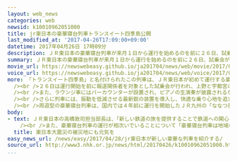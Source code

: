 ```yaml
---
layout: web_news
categories: web
newsid: k10010962051000
title: jr東日本の豪華寝台列車トランスイート四季島公開
last_modified_at: '2017-04-26T17:09:00+09:00'
datetime: 2017年04月26日 17時09分
description: ＪＲ東日本の豪華寝台列車が来月１日から運行を始めるのを前に２６日、試乗会が行われ、実際の運行の様子が初めて公開されました。
summary: ＪＲ東日本の豪華寝台列車が来月１日から運行を始めるのを前に２６日、試乗会が行われ、実際の運行の様子が初めて公開されました。
movie_url: https://newswebeasy.github.io/ja201704/news/web/movie/2017/04/28/k10010962051000.mp4
voice_url: https://newswebeasy.github.io/ja201704/news/web/voice/2017/04/28/k10010962051000.mp3
more: 「トランスイート四季島」と名付けられたこの列車は、ＪＲ東日本が初めて運行する豪華寝台列車で、東京・上野を出発して東北や北海道などをめぐる周遊ツアーを専門に、来月１日から運行を始めます。<br
  /><br />２６日は運行開始を前に報道関係者を対象とした試乗会が行われ、上野と宇都宮の間の運行が公開されました。１０両編成の列車の先頭と最後尾は、天井まで窓が広がる展望車になっていて、乗客はゆったりとソファーに座って沿線の景色を眺めることができます。<br
  /><br />また、ラウンジ車にはバーカウンターが設置され、ピアノの生演奏が披露されるなか、オリジナルのカクテルが提供されます。<br /><br />２階建ての最高級の客室は、１階が寝室、２階が掘りごたつのついた和室になっていて、ひのきを使った風呂も備え付けられています。<br
  /><br />さらに列車には、振動を低減させる最新鋭の装置を導入し、快適な乗り心地を追求したということです。<br /><br />ＪＲ東日本によりますと、料金は最低３２万円から最高１１５万円と高額ですが、来年３月まですでに完売していて、運行初日の予約の倍率は７６倍だったということです。<br
  /><br />周遊型の豪華寝台列車は、国内では４年前に運行を開始したＪＲ九州の「ななつ星」に続いて２例目で、ＪＲ西日本もことし６月に中国地方をめぐる列車の運行を始める予定です。
body:
- text: ＪＲ東日本の高橋敦司担当部長は、「新しい鉄道の旅を提供することで鉄道への関心を高めるとともに、東日本大震災からの復興を遂げつつある被災地の皆様にも、この列車が走ることで元気を与えたい」と述べました。<br
    /><br />また、豪華寝台列車の運行が相次いでいることについて「豪華寝台列車は地域の魅力を高めていくという同じ考え方のものであり、各社で競い合うのではなく、みんなで一緒になって日本の観光や日本そのものを元気にしていきたい」と話していました。
  title: 東日本大震災の被災地にも元気を
easy_news_url: /news/easy/2017/04/28/jr東日本が新しい豪華な列車を紹介する/
source_url: http://www3.nhk.or.jp/news/html/20170426/k10010962051000.html
...
```

